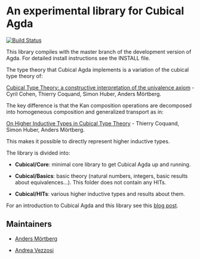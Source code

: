 An experimental library for Cubical Agda
========================================

[![Build Status](https://travis-ci.org/agda/cubical.svg?branch=master)](https://travis-ci.org/agda/cubical)

This library compiles with the master branch of the development
version of Agda. For detailed install instructions see the INSTALL
file.


The type theory that Cubical Agda implements is a variation of the
cubical type theory of:

[Cubical Type Theory: a constructive interpretation of the univalence
axiom](https://arxiv.org/abs/1611.02108) - Cyril Cohen, Thierry
Coquand, Simon Huber, Anders Mörtberg.


The key difference is that the Kan composition operations are
decomposed into homogeneous composition and generalized transport as
in:

[On Higher Inductive Types in Cubical Type
Theory](https://arxiv.org/abs/1802.01170) - Thierry Coquand, Simon
Huber, Anders Mörtberg.

This makes it possible to directly represent higher inductive types.


The library is divided into:

* **Cubical/Core**: minimal core library to get Cubical Agda up and running.

* **Cubical/Basics**: basic theory (natural numbers, integers, basic
  results about equivalences...). This folder does not contain any HITs.

* **Cubical/HITs**: various higher inductive types and results about them.


For an introduction to Cubical Agda and this library see this
[blog post](https://homotopytypetheory.org/2018/12/06/cubical-agda/).


Maintainers
-----------

* [Anders Mörtberg](http://www.cs.cmu.edu/~amoertbe/)

* [Andrea Vezzosi](http://www.cse.chalmers.se/~vezzosi/)
